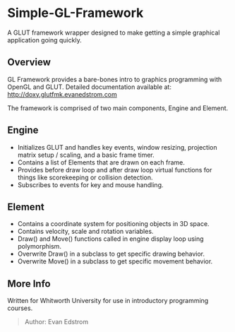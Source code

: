 Simple-GL-Framework
===================

A GLUT framework wrapper designed to make getting a simple graphical application going quickly.

## Overview
GL Framework provides a bare-bones intro to graphics programming with OpenGL and GLUT.
Detailed documentation available at: http://doxy.glutfmk.evanedstrom.com

The framework is comprised of two main components, Engine and Element.

## Engine
* Initializes GLUT and handles key events, window resizing, projection matrix setup / scaling, and a basic frame timer.
* Contains a list of Elements that are drawn on each frame.
* Provides before draw loop and after draw loop virtual functions for things like scorekeeping or collision detection.
* Subscribes to events for key and mouse handling.

## Element
* Contains a coordinate system for positioning objects in 3D space.
* Contains velocity, scale and rotation variables.
* Draw() and Move() functions called in engine display loop using polymorphism.
* Overwrite Draw() in a subclass to get specific drawing behavior.
* Overwrite Move() in a subclass to get specific movement behavior.

## More Info
Written for Whitworth University for use in introductory programming courses.
> Author: Evan Edstrom
